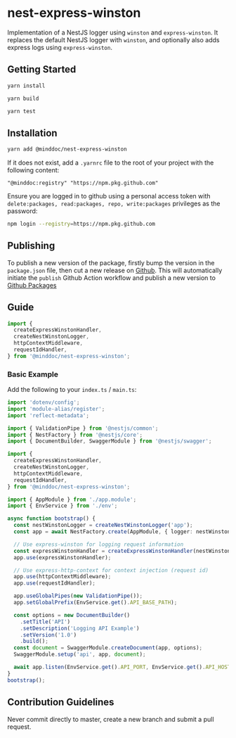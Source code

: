 # nest-express-winston

Implementation of a NestJS logger using `winston` and `express-winston`. It replaces the default
NestJS logger with `winston`, and optionally also adds express logs using `express-winston`.

## Getting Started

```bash
yarn install
```

```bash
yarn build
```

```bash
yarn test
```

## Installation

```bash
yarn add @minddoc/nest-express-winston
```

If it does not exist, add a `.yarnrc` file to the root of your project with the following content:

```text
"@minddoc:registry" "https://npm.pkg.github.com"
```

Ensure you are logged in to github using a personal access token with
`delete:packages, read:packages, repo, write:packages` privileges as the password:

```bash
npm login --registry=https://npm.pkg.github.com
```

## Publishing

To publish a new version of the package, firstly bump the version in the `package.json` file,
then cut a new release on [Github](https://github.com/minddocdev/nest-express-winston/releases).
This will automatically initiate the `publish` Github Action workflow and publish a new version to
[Github Packages](https://github.com/minddocdev/nest-express-winston/packages)

## Guide

```typescript
import {
  createExpressWinstonHandler,
  createNestWinstonLogger,
  httpContextMiddleware,
  requestIdHandler,
} from '@minddoc/nest-express-winston';
```

### Basic Example

Add the following to your `index.ts` / `main.ts`:

```typescript
import 'dotenv/config';
import 'module-alias/register';
import 'reflect-metadata';

import { ValidationPipe } from '@nestjs/common';
import { NestFactory } from '@nestjs/core';
import { DocumentBuilder, SwaggerModule } from '@nestjs/swagger';

import {
  createExpressWinstonHandler,
  createNestWinstonLogger,
  httpContextMiddleware,
  requestIdHandler,
} from '@minddoc/nest-express-winston';

import { AppModule } from './app.module';
import { EnvService } from './env';

async function bootstrap() {
  const nestWinstonLogger = createNestWinstonLogger('app');
  const app = await NestFactory.create(AppModule, { logger: nestWinstonLogger });

  // Use express-winston for logging request information
  const expressWinstonHandler = createExpressWinstonHandler(nestWinstonLogger.logger);
  app.use(expressWinstonHandler);

  // Use express-http-context for context injection (request id)
  app.use(httpContextMiddleware);
  app.use(requestIdHandler);

  app.useGlobalPipes(new ValidationPipe());
  app.setGlobalPrefix(EnvService.get().API_BASE_PATH);

  const options = new DocumentBuilder()
    .setTitle('API')
    .setDescription('Logging API Example')
    .setVersion('1.0')
    .build();
  const document = SwaggerModule.createDocument(app, options);
  SwaggerModule.setup('api', app, document);

  await app.listen(EnvService.get().API_PORT, EnvService.get().API_HOST);
}
bootstrap();
```

## Contribution Guidelines

Never commit directly to master, create a new branch and submit a pull request.
